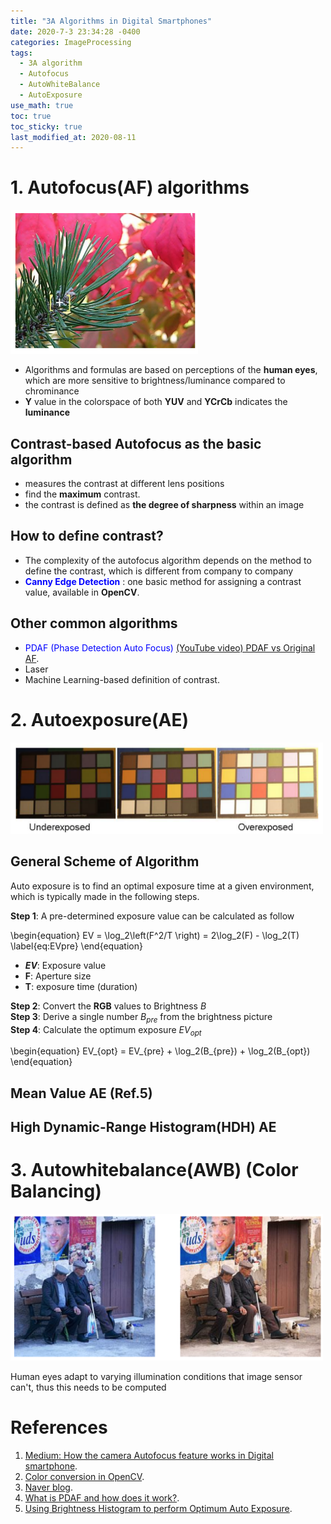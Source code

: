 ```yaml
---
title: "3A Algorithms in Digital Smartphones"
date: 2020-7-3 23:34:28 -0400
categories: ImageProcessing
tags:
  - 3A algorithm
  - Autofocus
  - AutoWhiteBalance
  - AutoExposure
use_math: true
toc: true
toc_sticky: true
last_modified_at: 2020-08-11
---
```

  
# 1. Autofocus(AF) algorithms 

<img src="/assets/images/AF_fig1.png" width="300px" >

  * Algorithms and formulas are based on perceptions of the **human eyes**, which are more sensitive to brightness/luminance compared to chrominance   
  * **Y** value in the colorspace of both **YUV** and **YCrCb** indicates the **luminance**  
  
  
## Contrast-based Autofocus as the basic algorithm 
  
  * measures the contrast at different lens positions 
  * find the **maximum** contrast. 
  * the contrast is defined as **the degree of sharpness** within an image 
  
  
## How to define contrast? 

  * The complexity of the autofocus algorithm depends on the method to define the contrast, which is different from company to company   
  * <span style="color:blue"> **Canny Edge Detection**  </span>: one basic method for assigning a contrast value, available in **OpenCV**.  
 
 
## Other common algorithms 
 
  * <span style="color:blue"> PDAF (Phase Detection Auto Focus) </span>  [(YouTube video) PDAF vs Original AF](https://www.youtube.com/watch?v=IZ3Wdq8S1O0).  
  * Laser   
  * Machine Learning-based definition of contrast.   


  
# 2. Autoexposure(AE)

<img src="/assets/images/AE_fig1.png" width="500px" >


## General Scheme of Algorithm 

Auto exposure is to find an optimal exposure time at a given environment, which is 
typically made in the following steps.  

**Step 1**: A pre-determined exposure value can be calculated as follow
 
 
 \begin{equation}
 EV = \log_2\left(F^2/T \right) = 2\log_2(F) - \log_2(T)
 \label{eq:EVpre}
 \end{equation}
 
 * **$EV$**: Exposure value   
 * **F**: Aperture size 
 * **T**: exposure time (duration) 


**Step 2**: Convert the **RGB** values to Brightness $B$  
**Step 3**: Derive a single number $B_{pre}$ from the brightness picture   
**Step 4**: Calculate the optimum exposure $EV_{opt}$ 

\begin{equation}
EV_{opt} = EV_{pre} + \log_2(B_{pre}) + \log_2(B_{opt}) 
\end{equation}


## Mean Value AE (Ref.5) 
 
 
## High Dynamic-Range Histogram(HDH) AE




# 3. Autowhitebalance(AWB) (Color Balancing) 

<img src="/assets/images/AWB_fig1.png" width="500px" >

Human eyes adapt to varying illumination conditions that image sensor can't, thus this needs to be computed 

  
  
  
# References 
  1. [Medium: How the camera Autofocus feature works in Digital smartphone](https://medium.com/@sedara/how-the-camera-autofocus-feature-works-in-digital-smartphones-8382d511996c#e3b6).  
  2. [Color conversion in OpenCV](https://docs.opencv.org/3.1.0/de/d25/imgproc_color_conversions.html).  
  3. [Naver blog](https://m.blog.naver.com/PostView.nhn?blogId=pamtek&logNo=220647682375&proxyReferer=https:%2F%2Fwww.google.com%2F).  
  4. [What is PDAF and how does it work?](https://www.androidauthority.com/how-pdaf-works-1102272/). 
  5. [Using Brightness Histogram to perform
Optimum Auto Exposure](http://citeseerx.ist.psu.edu/viewdoc/download?doi=10.1.1.149.8920&rep=rep1&type=pdf).
  
     
   
  
 
  
